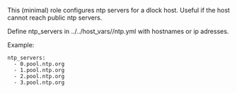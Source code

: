 This (minimal) role configures ntp servers for a dlock host. Useful if the host cannot reach public ntp servers.

Define ntp_servers in ../../host_vars/<hostname>/ntp.yml with hostnames or ip adresses.

Example:

```
ntp_servers:
  - 0.pool.ntp.org
  - 1.pool.ntp.org
  - 2.pool.ntp.org
  - 3.pool.ntp.org
```